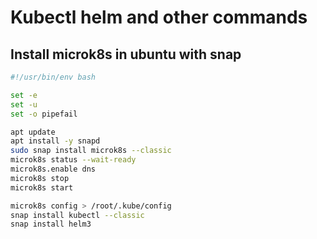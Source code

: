 # Kubectl helm and other commands

## Install microk8s in ubuntu with snap
```bash 
#!/usr/bin/env bash

set -e
set -u
set -o pipefail

apt update
apt install -y snapd
sudo snap install microk8s --classic
microk8s status --wait-ready
microk8s.enable dns
microk8s stop
microk8s start

microk8s config > /root/.kube/config
snap install kubectl --classic
snap install helm3

```
